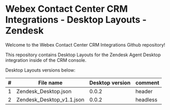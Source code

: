 # Webex Contact Center CRM Integrations - Desktop Layouts - Zendesk

Welcome to the Webex Contact Center CRM Integrations Github repository!

This repository contains Desktop Layouts for the Zendesk Agent Desktop integration inside of the CRM console.

Desktop Layouts versions below:

| #   | File name                     | Desktop version | comment  |
| --- | ----------------------------- | --------------- | -------- |
| 1   | Zendesk_Desktop.json          | 0.0.2           | header   |
| 2   | Zendesk_Desktop_v1.1.json     | 0.0.2           | headless |


